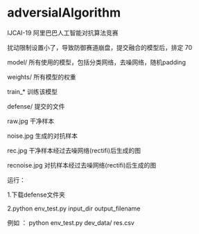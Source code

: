 # adversialAlgorithm
IJCAI-19 阿里巴巴人工智能对抗算法竞赛

扰动限制设置小了，导致防御赛道崩盘，提交融合的模型后，排定 70

model/ 所有使用的模型，包括分类网络，去噪网络，随机padding

weights/ 所有模型的权重

train_* 训练该模型

defense/ 提交的文件

raw.jpg 干净样本

noise.jpg 生成的对抗样本

rec.jpg 干净样本经过去噪网络(rectifi)后生成的图

recnoise.jpg 对抗样本经过去噪网络(rectifi)后生成的图

运行：

1.下载defense文件夹

2.python env_test.py input_dir output_filename

例如 ： python env_test.py dev_data/ res.csv
